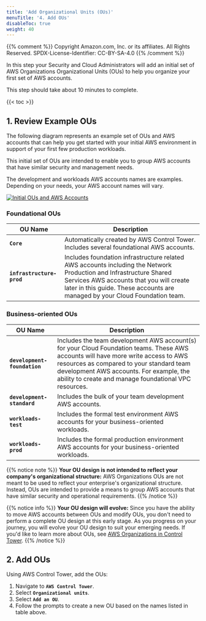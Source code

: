 ```yaml
---
title: 'Add Organizational Units (OUs)'
menuTitle: '4. Add OUs'
disableToc: true
weight: 40
---
```


{{% comment %}}
Copyright Amazon.com, Inc. or its affiliates. All Rights Reserved.
SPDX-License-Identifier: CC-BY-SA-4.0
{{% /comment %}}

In this step your Security and Cloud Administrators will add an initial set of AWS Organizations Organizational Units (OUs) to help you organize your first set of AWS accounts.

This step should take about 10 minutes to complete.

{{< toc >}}

## 1. Review Example OUs

The following diagram represents an example set of OUs and AWS accounts that can help you get started with your initial AWS environment in support of your first few production workloads.

This initial set of OUs are intended to enable you to group AWS accounts that have similar security and management needs.

The development and workloads AWS accounts names are examples. Depending on your needs, your AWS account names will vary.

[![Initial OUs and AWS Accounts](/images/01-dev/aws-accounts-ous.png)](/images/01-dev/aws-accounts-ous.png)

### Foundational OUs

|OU Name|Description|
|-------|------------|
|**`Core`**|Automatically created by AWS Control Tower. Includes several foundational AWS accounts.|
|**`infrastructure-prod`**|Includes foundation infrastructure related AWS accounts including the Network Production and Infrastructure Shared Services AWS accounts that you will create later in this guide. These accounts are managed by your Cloud Foundation team.|

### Business-oriented OUs

|OU Name|Description|
|-------|------------|
|**`development-foundation`**|Includes the team development AWS account(s) for your Cloud Foundation teams. These AWS accounts will have more write access to AWS resources as compared to your standard team development AWS accounts. For example, the ability to create and manage foundational VPC resources.|
|**`development-standard`**|Includes the bulk of your team development AWS accounts.|
|**`workloads-test`**|Includes the formal test environment AWS accounts for your business-oriented workloads.|
|**`workloads-prod`**|Includes the formal production environment AWS accounts for your business-oriented workloads.|

{{% notice note %}}
**Your OU design is not intended to reflect your company's organizational structure:** AWS Organizations OUs are not meant to be used to reflect your enterprise's organizational structure. Instead, OUs are intended to provide a means to group AWS accounts that have similar security and operational requirements. 
{{% /notice %}}

{{% notice info %}}
**Your OU design will evolve:** Since you have the ability to move AWS accounts between OUs and modify OUs, you don't need to perform a complete OU design at this early stage. As you progress on your journey, you will evolve your OU design to suit your emerging needs.  If you'd like to learn more about OUs, see [AWS Organizations in Control Tower](https://docs.aws.amazon.com/controltower/latest/userguide/organizations.html).
{{% /notice %}}

## 2. Add OUs

Using AWS Control Tower, add the OUs:

1. Navigate to **`AWS Control Tower`**.
2. Select **`Organizational units`**.
3. Select **`Add an OU`**.  
4. Follow the prompts to create a new OU based on the names listed in table above.